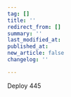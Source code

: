 ```yaml
---
tag: []
title: ''
redirect_from: []
summary: ''
last_modified_at: 
published_at: 
new_article: false
changelog: ''

---
```

Deploy 445